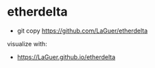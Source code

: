 # etherdelta

- git copy https://github.com/LaGuer/etherdelta

visualize with:

- https://LaGuer.github.io/etherdelta
